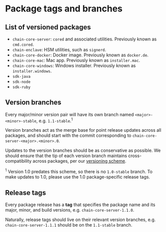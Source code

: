 # Package tags and branches

## List of versioned packages

- `chain-core-server`: `cored` and associated utilities. Previously known as `cmd.cored`.
- `chain-enclave`: HSM utilities, such as `signerd`.
- `chain-core-docker`: Docker image. Previously known as `docker.de`.
- `chain-core-mac`: Mac app. Previously known as `installer.mac`.
- `chain-core-windows`: Windows installer. Previously known as `installer.windows`.
- `sdk-java`
- `sdk-node`
- `sdk-ruby`

## Version branches

Every major/minor version pair will have its own branch named `<major>-<minor>-stable`, e.g. `1.1-stable`.<sup>1</sup>

Version branches act as the merge base for point release updates across all packages, and should start with the commit corresponding to `chain-core-server-<major>.<minor>.0`.

Updates to the version branches should be as conservative as possible. We should ensure that the tip of each version branch maintains cross-compatibility across packages, per our [versioning scheme](../core/reference/versioning.md).

<sup>1</sup> Version 1.0 predates this scheme, so there is no `1.0-stable` branch. To make updates to 1.0, please use the 1.0 package-specific release tags.

## Release tags

Every package release has a **tag** that specifies the package name and its major, minor, and build versions, e.g. `chain-core-server-1.1.0`.

Naturally, release tags should live on their relevant version branches, e.g. `chain-core-server-1.1.1` should be on the `1.1-stable` branch.
